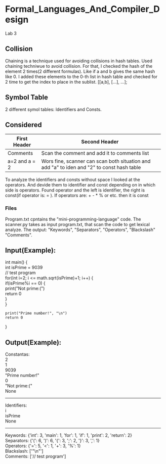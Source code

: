 ﻿# Formal_Languages_And_Compiler_Design
Lab 3

## Collision   
Chaining is a technique used for avoiding collisions in hash tables. Used chaining techniwue to avoid collision. For that, I checked the hash of the element 2 times(2 different formulas). Like if a and b gives the same hash like 0. I added these elements to the 0-th list in hash table and checked for 2 time to get the index to place in the sublist. [[a,b], [...], ...];

## Symbol Table 
2 different symol tables: Identifiers and Consts. 

## Сonsidered 
First Header  | Second Header 
------------- | ------------------------------------------------------------------------------------------
Comments      | Scan the comment and add it to comments list
a=2 and a = 2 | Wors fine, scanner can scan both situation and add "a" to iden and "2" to const hash table

To analyze the identifiers and consts without space I looked at the operators. And devide them to identifier and const depending on in which side is operators. Found operator and the left is identifier, the right is const(if operator is: = ). If operators are: + - * % or etc. then it is const 

### Files 
Program.txt cpntains the "mini-programming-language" code. The scanner.py takes as input program.txt, that scan the code to get lexical analyze. The output: "Keywords", "Separators", "Operators", "Blackslash" "Comments". 

## Input(Example):   
int main() {  
    int isPrime = 9039  
// test program  
    for(int i=2; i <= math.sqrt(isPrime)+1; i++) {  
        if(isPrime%i == 0) {  
           print("Not prime:(")  
            return 0  
        }   
    }   

    print("Prime number!", "\n")  
    return 0  
}  

## Output(Example):   
Constantas:  
2  
1  
9039  
"Prime number!"  
0  
"Not prime:("  
None  

--------------------------------------------------------------------------------------------  
Identifiers:  
i  
isPrime  
None  
    
--------------------------------------------------------------------------------------------  
Keywords:  {'int': 3, 'main': 1, 'for': 1, 'if': 1, 'print': 2, 'return': 2}    
Separators:  {'(': 6, ')': 6, '{': 3, ';': 2, '}': 3, ',': 1}  
Operators:  {'=': 5, '<': 1, '+': 3, '%': 1}  
Blackslash:  ['"\\n"']  
Comments:  ['// test program']  
